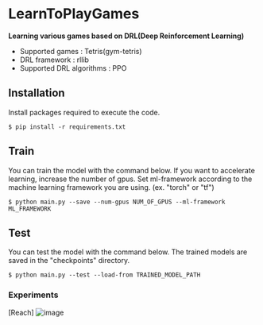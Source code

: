 # LearnToPlayGames
**Learning various games based on DRL(Deep Reinforcement Learning)**

- Supported games : Tetris(gym-tetris)  
- DRL framework : rllib  
- Supported DRL algorithms : PPO  


## Installation
Install packages required to execute the code.  
~~~
$ pip install -r requirements.txt
~~~

## Train
You can train the model with the command below.
If you want to accelerate learning, increase the number of gpus.
Set ml-framework according to the machine learning framework you are using. (ex. "torch" or "tf")
~~~
$ python main.py --save --num-gpus NUM_OF_GPUS --ml-framework ML_FRAMEWORK
~~~

## Test
You can test the model with the command below.
The trained models are saved in the "checkpoints" directory.  
~~~
$ python main.py --test --load-from TRAINED_MODEL_PATH
~~~

### Experiments
[Reach]
![image](https://user-images.githubusercontent.com/23740495/178166097-d6d2326f-2b63-455b-8489-94084f4a9fdf.png)

